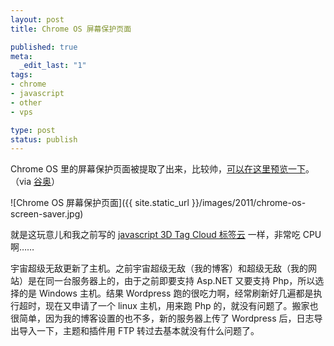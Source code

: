 ```yaml
---
layout: post
title: Chrome OS 屏幕保护页面

published: true
meta:
  _edit_last: "1"
tags:
- chrome
- javascript
- other
- vps

type: post
status: publish
---
```

Chrome OS 里的屏幕保护页面被提取了出来，比较帅，[可以在这里预览一下](http://chaojiwudi.com/download/chrome-os-screensaver/ "Chromium OS 屏幕保护页面")。（via [谷奥](http://www.guao.hk/posts/cr-48-chrome-os-screensaver-and-wallpaper.html "Chrome OS 屏保和登录界面 HTML 5 网页下载")）

![Chrome OS 屏幕保护页面]({{ site.static_url }}/images/2011/chrome-os-screen-saver.jpg)

就是这玩意儿和我之前写的 [javascript 3D Tag Cloud 标签云](http://blog.chaojiwudi.com/2010/12/making-a-simple-javascript-3d-tag-cloud/ "制作一个简单的 Javascript 3D Tag Cloud 旋转标签云") 一样，非常吃 CPU 啊……

宇宙超级无敌更新了主机。之前宇宙超级无敌（我的博客）和超级无敌（我的网站）是在同一台服务器上的，由于之前即要支持 Asp.NET 又要支持 Php，所以选择的是 Windows 主机。结果 Wordpress 跑的很吃力啊，经常刷新好几遍都是执行超时，现在又申请了一个 linux 主机，用来跑 Php 的，就没有问题了。搬家也很简单，因为我的博客设置的也不多，新的服务器上传了 Wordpress 后，日志导出导入一下，主题和插件用 FTP 转过去基本就没有什么问题了。
